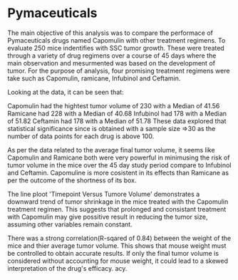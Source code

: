 # Pymaceuticals
The main objective of this analysis was to compare the performace of Pymaceuticals drugs named Capomulin with other treatment regimens. To evaluate 250 mice indentifies with SSC tumor growth. These were treated through a variety of drug regimens over a course of 45 days where the main observation and mesurmented was based on the development of tumor. For the purpose of analysis, four promising treatment regimens were take such as Capomulin, ramicane, Infubinol and Ceftamin.

Looking at the data, it can be seen that:

Capomulin had the hightest tumor volume of 230 with a Median of 41.56
Ramicane had 228 with a Median of 40.68
Infubinol had 178 with a Median of 51.82
Ceftamin had 178 with a Median of 51.78
These data explored that statistical significance since is obtained with a sample size =>30 as the number of data points for each drug is above 100.

As per the data related to the average final tumor volume, it seems like Capomulin and Ramicane both were very powerful in minimusing the risk of tumor volume in the mice over the 45 day study period compare to Infubinol and Ceftamin. Capomuline is more cosistent in its effects than Ramicane as per the outcome of the shortness of its box.

The line ploot 'Timepoint Versus Tumore Volume' demonstrates a downward trend of tumor shrinkage in the mice treated with the Capomulin treatment regimen. This suggests that prolonged and consistant treatment with Capomulin may give possitive result in reducing the tumor size, assuming other variables remain constant.

There was a strong correlation(R-sqared of 0.84) between the weight of the mice and thier average tumor volume. This shows that mouse weight must be controlled to obtain accurate results. If only the final tumor volume is considered without accounting for mouse weight, it could lead to a skewed interpretation of the drug's efficacy. acy.
